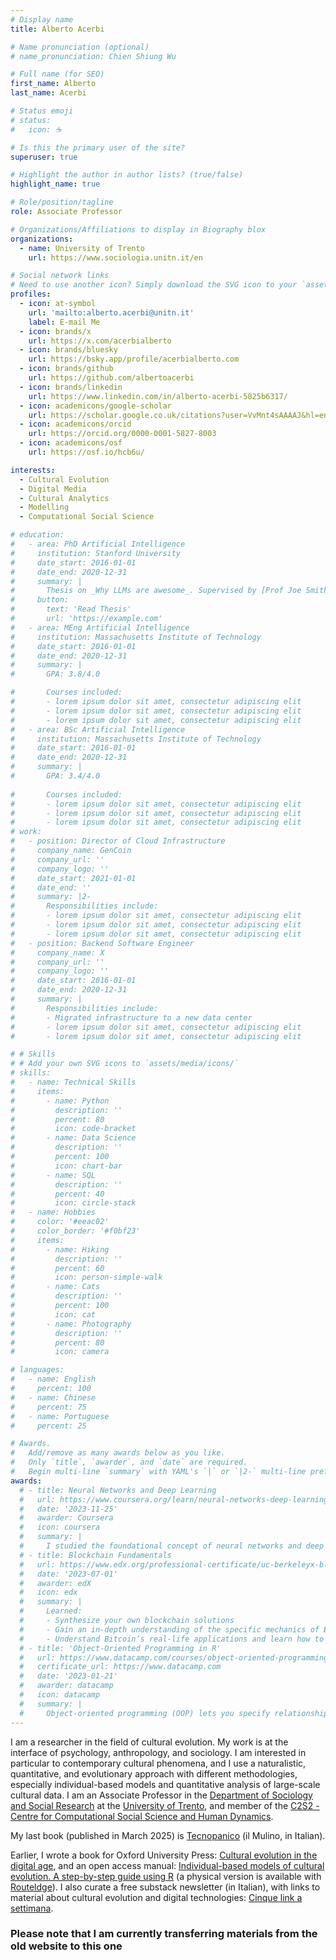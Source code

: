 ```yaml
---
# Display name
title: Alberto Acerbi

# Name pronunciation (optional)
# name_pronunciation: Chien Shiung Wu

# Full name (for SEO)
first_name: Alberto
last_name: Acerbi

# Status emoji
# status:
#   icon: ☕️

# Is this the primary user of the site?
superuser: true

# Highlight the author in author lists? (true/false)
highlight_name: true

# Role/position/tagline
role: Associate Professor

# Organizations/Affiliations to display in Biography blox
organizations:
  - name: University of Trento 
    url: https://www.sociologia.unitn.it/en

# Social network links
# Need to use another icon? Simply download the SVG icon to your `assets/media/icons/` folder.
profiles:
  - icon: at-symbol
    url: 'mailto:alberto.acerbi@unitn.it'
    label: E-mail Me
  - icon: brands/x
    url: https://x.com/acerbialberto
  - icon: brands/bluesky
    url: https://bsky.app/profile/acerbialberto.com
  - icon: brands/github
    url: https://github.com/albertoacerbi
  - icon: brands/linkedin
    url: https://www.linkedin.com/in/alberto-acerbi-5825b6317/
  - icon: academicons/google-scholar
    url: https://scholar.google.co.uk/citations?user=VvMnt4sAAAAJ&hl=en
  - icon: academicons/orcid
    url: https://orcid.org/0000-0001-5827-8003
  - icon: academicons/osf
    url: https://osf.io/hcb6u/

interests:
  - Cultural Evolution 
  - Digital Media
  - Cultural Analytics
  - Modelling
  - Computational Social Science

# education:
#   - area: PhD Artificial Intelligence
#     institution: Stanford University
#     date_start: 2016-01-01
#     date_end: 2020-12-31
#     summary: |
#       Thesis on _Why LLMs are awesome_. Supervised by [Prof Joe Smith](https://example.com). Presented papers at 5 IEEE conferences with the contributions being published in 2 Springer journals.
#     button:
#       text: 'Read Thesis'
#       url: 'https://example.com'
#   - area: MEng Artificial Intelligence
#     institution: Massachusetts Institute of Technology
#     date_start: 2016-01-01
#     date_end: 2020-12-31
#     summary: |
#       GPA: 3.8/4.0

#       Courses included:
#       - lorem ipsum dolor sit amet, consectetur adipiscing elit
#       - lorem ipsum dolor sit amet, consectetur adipiscing elit
#       - lorem ipsum dolor sit amet, consectetur adipiscing elit
#   - area: BSc Artificial Intelligence
#     institution: Massachusetts Institute of Technology
#     date_start: 2016-01-01
#     date_end: 2020-12-31
#     summary: |
#       GPA: 3.4/4.0
      
#       Courses included:
#       - lorem ipsum dolor sit amet, consectetur adipiscing elit
#       - lorem ipsum dolor sit amet, consectetur adipiscing elit
#       - lorem ipsum dolor sit amet, consectetur adipiscing elit
# work:
#   - position: Director of Cloud Infrastructure
#     company_name: GenCoin
#     company_url: ''
#     company_logo: ''
#     date_start: 2021-01-01
#     date_end: ''
#     summary: |2-
#       Responsibilities include:
#       - lorem ipsum dolor sit amet, consectetur adipiscing elit
#       - lorem ipsum dolor sit amet, consectetur adipiscing elit
#       - lorem ipsum dolor sit amet, consectetur adipiscing elit
#   - position: Backend Software Engineer
#     company_name: X
#     company_url: ''
#     company_logo: ''
#     date_start: 2016-01-01
#     date_end: 2020-12-31
#     summary: |
#       Responsibilities include:
#       - Migrated infrastructure to a new data center
#       - lorem ipsum dolor sit amet, consectetur adipiscing elit
#       - lorem ipsum dolor sit amet, consectetur adipiscing elit

# # Skills
# # Add your own SVG icons to `assets/media/icons/`
# skills:
#   - name: Technical Skills
#     items:
#       - name: Python
#         description: ''
#         percent: 80
#         icon: code-bracket
#       - name: Data Science
#         description: ''
#         percent: 100
#         icon: chart-bar
#       - name: SQL
#         description: ''
#         percent: 40
#         icon: circle-stack
#   - name: Hobbies
#     color: '#eeac02'
#     color_border: '#f0bf23'
#     items:
#       - name: Hiking
#         description: ''
#         percent: 60
#         icon: person-simple-walk
#       - name: Cats
#         description: ''
#         percent: 100
#         icon: cat
#       - name: Photography
#         description: ''
#         percent: 80
#         icon: camera

# languages:
#   - name: English
#     percent: 100
#   - name: Chinese
#     percent: 75
#   - name: Portuguese
#     percent: 25

# Awards.
#   Add/remove as many awards below as you like.
#   Only `title`, `awarder`, and `date` are required.
#   Begin multi-line `summary` with YAML's `|` or `|2-` multi-line prefix and indent 2 spaces below.
awards:
  # - title: Neural Networks and Deep Learning
  #   url: https://www.coursera.org/learn/neural-networks-deep-learning
  #   date: '2023-11-25'
  #   awarder: Coursera
  #   icon: coursera
  #   summary: |
  #     I studied the foundational concept of neural networks and deep learning. By the end, I was familiar with the significant technological trends driving the rise of deep learning; build, train, and apply fully connected deep neural networks; implement efficient (vectorized) neural networks; identify key parameters in a neural network’s architecture; and apply deep learning to your own applications.
  # - title: Blockchain Fundamentals
  #   url: https://www.edx.org/professional-certificate/uc-berkeleyx-blockchain-fundamentals
  #   date: '2023-07-01'
  #   awarder: edX
  #   icon: edx
  #   summary: |
  #     Learned:
  #     - Synthesize your own blockchain solutions
  #     - Gain an in-depth understanding of the specific mechanics of Bitcoin
  #     - Understand Bitcoin’s real-life applications and learn how to attack and destroy Bitcoin, Ethereum, smart contracts and Dapps, and alternatives to Bitcoin’s Proof-of-Work consensus algorithm
  # - title: 'Object-Oriented Programming in R'
  #   url: https://www.datacamp.com/courses/object-oriented-programming-with-s3-and-r6-in-r
  #   certificate_url: https://www.datacamp.com
  #   date: '2023-01-21'
  #   awarder: datacamp
  #   icon: datacamp
  #   summary: |
  #     Object-oriented programming (OOP) lets you specify relationships between functions and the objects that they can act on, helping you manage complexity in your code. This is an intermediate level course, providing an introduction to OOP, using the S3 and R6 systems. S3 is a great day-to-day R programming tool that simplifies some of the functions that you write. R6 is especially useful for industry-specific analyses, working with web APIs, and building GUIs.
---
```


I am a researcher in the field of cultural evolution. My work is at the interface of psychology, anthropology, and sociology. I am interested in particular to contemporary cultural phenomena, and I use a naturalistic, quantitative, and evolutionary approach with different methodologies, especially individual-based models and quantitative analysis of large-scale cultural data. I am an Associate Professor in the [Department of Sociology and Social Research](https://www.sociologia.unitn.it/en) at the [University of Trento](https://www.unitn.it/en), and member of the [C2S2 - Centre for Computational Social Science and Human Dynamics](https://c2s2.unitn.it).

My last book (published in March 2025) is [Tecnopanico](https://www.mulino.it/isbn/9788815391476) (il Mulino, in Italian).  

Earlier, I wrote a book for Oxford University Press: [Cultural evolution in the digital age](https://global.oup.com/academic/product/cultural-evolution-in-the-digital-age-9780198835943?cc=gb&lang=en&), and an open access manual: [Individual-based models of cultural evolution. A step-by-step guide using R](https://acerbialberto.com/IBM-cultevo/) (a physical version is available with [Routeldge](https://www.routledge.com/Individual-Based-Models-of-Cultural-Evolution-A-Step-by-Step-Guide-Using/Acerbi-Mesoudi-Smolla/p/book/9781032252063)). I also curate a free substack newsletter (in Italian), with links to material about cultural evolution and digital technologies: [Cinque link a settimana](https://albertoacerbi.substack.com).

### Please note that I am currently transferring materials from the old website to this one ###

